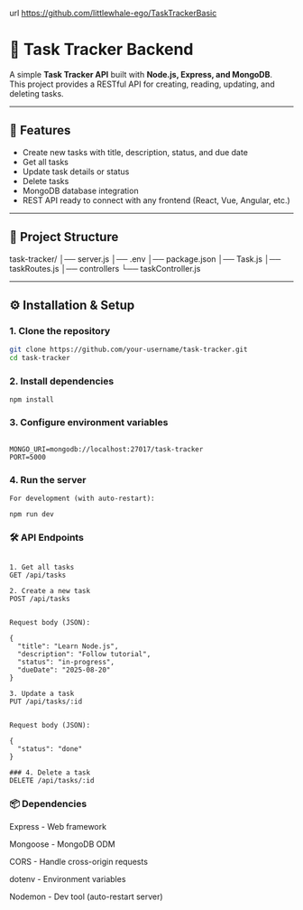 url https://github.com/littlewhale-ego/TaskTrackerBasic
# 📝 Task Tracker Backend

A simple **Task Tracker API** built with **Node.js, Express, and MongoDB**.  
This project provides a RESTful API for creating, reading, updating, and deleting tasks.

---

## 🚀 Features
- Create new tasks with title, description, status, and due date
- Get all tasks
- Update task details or status
- Delete tasks
- MongoDB database integration
- REST API ready to connect with any frontend (React, Vue, Angular, etc.)

---

## 📂 Project Structure
task-tracker/
│── server.js
│── .env
│── package.json
│── Task.js
│── taskRoutes.js
│── controllers
└── taskController.js


---

## ⚙️ Installation & Setup

### 1. Clone the repository
```bash
git clone https://github.com/your-username/task-tracker.git
cd task-tracker
```

### 2. Install dependencies
```npm install```

### 3. Configure environment variables

```Create a .env file in the project root:

MONGO_URI=mongodb://localhost:27017/task-tracker
PORT=5000
```

### 4. Run the server

```
For development (with auto-restart):

npm run dev
```


### 🛠️ API Endpoints

```Base URL: http://localhost:5000/api/tasks

1. Get all tasks
GET /api/tasks

2. Create a new task
POST /api/tasks


Request body (JSON):

{
  "title": "Learn Node.js",
  "description": "Follow tutorial",
  "status": "in-progress",
  "dueDate": "2025-08-20"
}

3. Update a task
PUT /api/tasks/:id


Request body (JSON):

{
  "status": "done"
}

### 4. Delete a task
DELETE /api/tasks/:id
```
### 📦 Dependencies

Express - Web framework

Mongoose - MongoDB ODM

CORS - Handle cross-origin requests

dotenv - Environment variables

Nodemon - Dev tool (auto-restart server)
